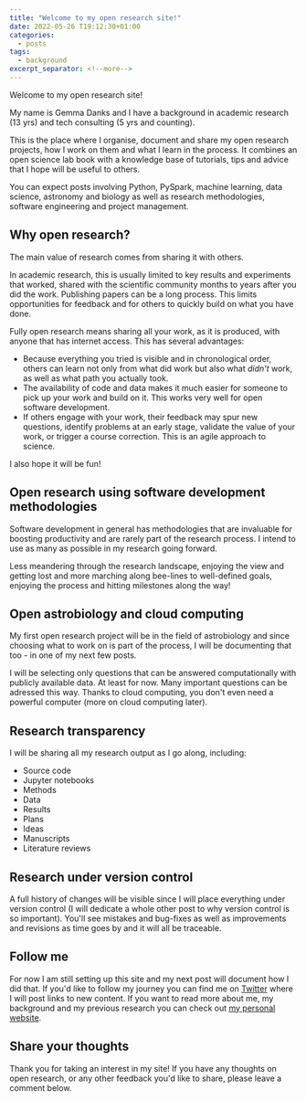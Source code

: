 ```yaml
---
title: "Welcome to my open research site!"
date: 2022-05-26 T19:12:30+01:00
categories:
  - posts
tags:
  - background
excerpt_separator: <!--more-->
---
```


Welcome to my open research site!

My name is Gemma Danks and I have a background in academic research (13 yrs) and tech consulting (5 yrs and counting).

This is the place where I organise, document and share my open research projects, how I work on them and what I learn in the process. It combines an open science lab book with a knowledge base of tutorials, tips and advice that I hope will be useful to others.

You can expect posts involving Python, PySpark, machine learning, data science, astronomy and biology as well as research methodologies, software engineering and project management.

<!--more-->

## Why open research?
The main value of research comes from sharing it with others.

In academic research, this is usually limited to key results and experiments that worked, shared with the scientific community months to years after you did the work. Publishing papers can be a long process. This limits opportunities for feedback and for others to quickly build on what you have done.

Fully open research means sharing all your work, as it is produced, with anyone that has internet access. This has several advantages:

- Because everything you tried is visible and in chronological order, others can learn not only from what did work but also what *didn't* work, as well as what path you actually took.
- The availability of code and data makes it much easier for someone to pick up your work and build on it. This works very well for open software development.
- If others engage with your work, their feedback may spur new questions, identify problems at an early stage, validate the value of your work, or trigger a course correction. This is an agile approach to science.

I also hope it will be fun!

## Open research using software development methodologies
Software development in general has methodologies that are invaluable for boosting productivity and are rarely part of the research process. I intend to use as many as possible in my research going forward.

Less meandering through the research landscape, enjoying the view and getting lost and more marching along bee-lines to well-defined goals, enjoying the process and hitting milestones along the way!

## Open astrobiology and cloud computing
My first open research project will be in the field of astrobiology and since choosing what to work on is part of the process, I will be documenting that too - in one of my next few posts.

I will be selecting only questions that can be answered computationally with publicly available data. At least for now. Many important questions can be adressed this way. Thanks to cloud computing, you don't even need a powerful computer (more on cloud computing later).

## Research transparency
I will be sharing all my research output as I go along, including:

- Source code
- Jupyter notebooks
- Methods
- Data
- Results
- Plans
- Ideas
- Manuscripts
- Literature reviews

## Research under version control
A full history of changes will be visible since I will place everything under version control (I will dedicate a whole other post to why version control is so important). You'll see mistakes and bug-fixes as well as improvements and revisions as time goes by and it will all be traceable.

## Follow me
For now I am still setting up this site and my next post will document how I did that. If you'd like to follow my journey you can find me on [Twitter][twitter-profile] where I will post links to new content. If you want to read more about me, my background and my previous research you can check out [my personal website][gemma-danks].

## Share your thoughts
Thank you for taking an interest in my site! If you have any thoughts on open research, or any other feedback you'd like to share, please leave a comment below.


[twitter-profile]: https://twitter.com/gemmadanks
[gemma-danks]: https://gemmadanks.com
